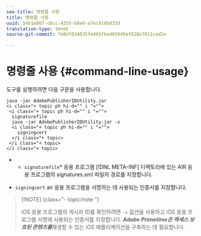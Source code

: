 ```yaml
---
seo-title: 명령줄 사용
title: 명령줄 사용
uuid: 54b1e867-c6cc-4355-b8e6-a7ec910bd33d
translation-type: tm+mt
source-git-commit: 7e8df034035fe465fbe403949ef828e7811ced2e

---
```



# 명령줄 사용 {#command-line-usage}

도구를 실행하려면 다음 구문을 사용합니다.

```
java -jar AdobePublisherIDUtility.jar 
<i class="+ topic ph hi-d="" i "="">
 <i class="+ topic ph hi-d="" i "="">
  signaturefile 
  java -jar AdobePublisherIDUtility.jar -s 
  <i class="+ topic ph hi-d="" i "="">
    signingcert
  </i class="+ topic>
 </i class="+ topic>
</i class="+ topic>
```

* 
   * `signaturefile`* 응용 프로그램 [!DNL META-INF] 디렉토리에 있는 AIR 응용 프로그램의 signatures.xml 파일의 경로를 지정합니다.

* `signingcert` air 응용 프로그램을 서명하는 데 사용되는 인증서를 지정합니다.

>[!NOTE] {class=&quot;- topic/note &quot;}
>
>iOS 응용 프로그램의 게시자 ID를 확인하려면 `-s` 옵션을 사용하고 iOS 응용 프로그램 서명에 사용되는 인증서를 지정합니다. ***Adobe Primetime은 액세스 보호된 콘텐츠를***&#x200B;재생할 수 있는 iOS 애플리케이션을 구축하는 데 필요합니다.

